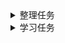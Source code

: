 <!--
 * @features: 功能
 * @description: 说明
 * @Date: 2022-05-02 00:11:52
 * @Author: judu233(769471424@qq.com)
 * @LastEditTime: 2022-06-20 12:27:08
 * @LastEditors: judu233
-->

<details>
<summary> 整理任务</summary>

- [ ] 整理热更新文档
- [ ] 整理 cocos性能优化
- [ ] 整理 cocos 相关的文档
- [ ] 整理前端相关的文档
- [ ] 整理飞书插件文档
- [ ] 整理浏览器油猴脚本文档
- [ ] 整理 js/ts 学习文档
- [ ] 整理 c# 学习文档
- [ ] 整理 unity 相关的文档
- [ ] 整理渲染相关的文档
- [ ] 整理自动化打包构建方案

</details>

<details>
<summary> 学习任务</summary>

- [ ] 学习了解 v8/jsc
- [ ] 学习 unity
- [ ] 学习渲染

</details>